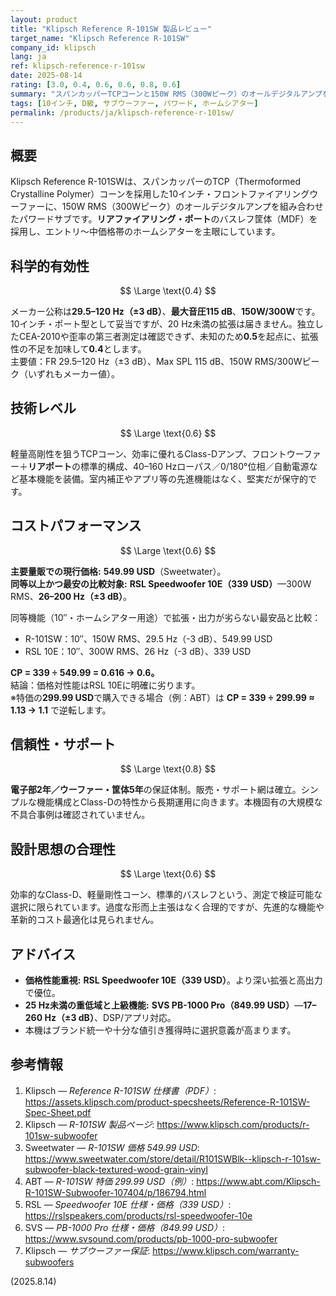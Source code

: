 ```yaml
---
layout: product
title: "Klipsch Reference R-101SW 製品レビュー"
target_name: "Klipsch Reference R-101SW"
company_id: klipsch
lang: ja
ref: klipsch-reference-r-101sw
date: 2025-08-14
rating: [3.0, 0.4, 0.6, 0.6, 0.8, 0.6]
summary: "スパンカッパーTCPコーンと150W RMS（300Wピーク）のオールデジタルアンプを組み合わせた10インチ・パワードサブ。リアポート採用。保証は良好ですが、価格性能は廉価で深く鳴る競合に劣ります。"
tags: [10インチ, D級, サブウーファー, パワード, ホームシアター]
permalink: /products/ja/klipsch-reference-r-101sw/
---
```

## 概要

Klipsch Reference R-101SWは、スパンカッパーのTCP（Thermoformed Crystalline Polymer）コーンを採用した10インチ・フロントファイアリングウーファーに、150W RMS（300Wピーク）のオールデジタルアンプを組み合わせたパワードサブです。**リアファイアリング・ポート**のバスレフ筐体（MDF）を採用し、エントリ〜中価格帯のホームシアターを主眼にしています。

## 科学的有効性

$$ \Large \text{0.4} $$

メーカー公称は**29.5–120 Hz（±3 dB）**、**最大音圧115 dB**、**150W/300W**です。10インチ・ポート型として妥当ですが、20 Hz未満の拡張は届きません。独立したCEA-2010や歪率の第三者測定は確認できず、未知のため**0.5**を起点に、拡張性の不足を加味して**0.4**とします。  
主要値：FR 29.5–120 Hz（±3 dB）、Max SPL 115 dB、150W RMS/300Wピーク（いずれもメーカー値）。

## 技術レベル

$$ \Large \text{0.6} $$

軽量高剛性を狙うTCPコーン、効率に優れるClass-Dアンプ、フロントウーファー＋**リアポート**の標準的構成、40–160 Hzローパス／0/180°位相／自動電源など基本機能を装備。室内補正やアプリ等の先進機能はなく、堅実だが保守的です。

## コストパフォーマンス

$$ \Large \text{0.6} $$

**主要量販での現行価格:** **549.99 USD**（Sweetwater）。  
**同等以上かつ最安の比較対象:** **RSL Speedwoofer 10E（339 USD）**—300W RMS、**26–200 Hz（±3 dB）**。

同等機能（10″・ホームシアター用途）で拡張・出力が劣らない最安品と比較：  
- R-101SW：10″、150W RMS、29.5 Hz（-3 dB）、549.99 USD  
- RSL 10E：10″、300W RMS、26 Hz（-3 dB）、339 USD

**CP = 339 ÷ 549.99 = 0.616 → 0.6。**  
結論：価格対性能はRSL 10Eに明確に劣ります。  
※特価の**299.99 USD**で購入できる場合（例：ABT）は **CP = 339 ÷ 299.99 ≈ 1.13 → 1.1** で逆転します。

## 信頼性・サポート

$$ \Large \text{0.8} $$

**電子部2年／ウーファー・筐体5年**の保証体制。販売・サポート網は確立。シンプルな機能構成とClass-Dの特性から長期運用に向きます。本機固有の大規模な不具合事例は確認されていません。

## 設計思想の合理性

$$ \Large \text{0.6} $$

効率的なClass-D、軽量剛性コーン、標準的バスレフという、測定で検証可能な選択に限られています。過度な形而上主張はなく合理的ですが、先進的な機能や革新的コスト最適化は見られません。

## アドバイス

- **価格性能重視:** **RSL Speedwoofer 10E（339 USD）**。より深い拡張と高出力で優位。  
- **25 Hz未満の重低域と上級機能:** **SVS PB-1000 Pro（849.99 USD）**—**17–260 Hz（±3 dB）**、DSP/アプリ対応。  
- 本機はブランド統一や十分な値引き獲得時に選択意義が高まります。

## 参考情報

1. Klipsch — *Reference R-101SW 仕様書（PDF）*: https://assets.klipsch.com/product-specsheets/Reference-R-101SW-Spec-Sheet.pdf  
2. Klipsch — *R-101SW 製品ページ*: https://www.klipsch.com/products/r-101sw-subwoofer  
3. Sweetwater — *R-101SW 価格 549.99 USD*: https://www.sweetwater.com/store/detail/R101SWBlk--klipsch-r-101sw-subwoofer-black-textured-wood-grain-vinyl  
4. ABT — *R-101SW 特価 299.99 USD（例）*: https://www.abt.com/Klipsch-R-101SW-Subwoofer-107404/p/186794.html  
5. RSL — *Speedwoofer 10E 仕様・価格（339 USD）*: https://rslspeakers.com/products/rsl-speedwoofer-10e  
6. SVS — *PB-1000 Pro 仕様・価格（849.99 USD）*: https://www.svsound.com/products/pb-1000-pro-subwoofer  
7. Klipsch — *サブウーファー保証*: https://www.klipsch.com/warranty-subwoofers

(2025.8.14)

